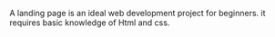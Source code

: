 A landing page is an ideal web development project for beginners. it requires basic knowledge of Html and css.
